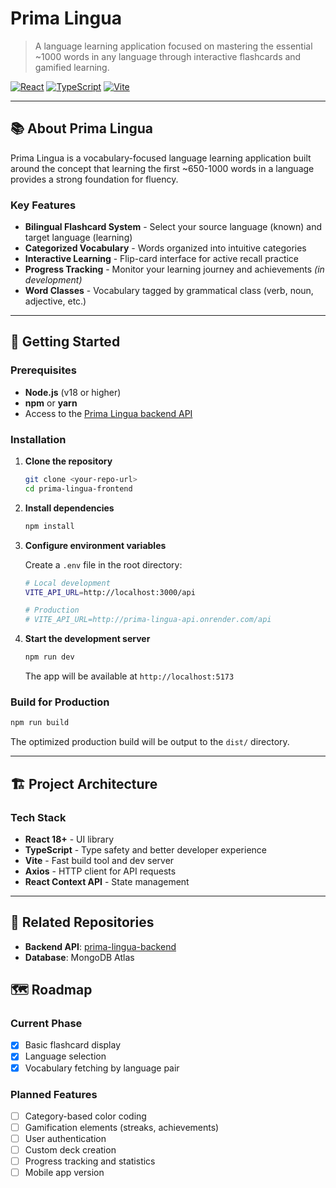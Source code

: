 # Prima Lingua

> A language learning application focused on mastering the essential ~1000 words in any language through interactive flashcards and gamified learning.

[![React](https://img.shields.io/badge/React-18+-61DAFB?logo=react&logoColor=white)](https://react.dev/)
[![TypeScript](https://img.shields.io/badge/TypeScript-5+-3178C6?logo=typescript&logoColor=white)](https://www.typescriptlang.org/)
[![Vite](https://img.shields.io/badge/Vite-5+-646CFF?logo=vite&logoColor=white)](https://vitejs.dev/)

---

## 📚 About Prima Lingua

Prima Lingua is a vocabulary-focused language learning application built around the concept that learning the first ~650-1000 words in a language provides a strong foundation for fluency. 
### Key Features

- **Bilingual Flashcard System** - Select your source language (known) and target language (learning)
- **Categorized Vocabulary** - Words organized into intuitive categories
- **Interactive Learning** - Flip-card interface for active recall practice
- **Progress Tracking** - Monitor your learning journey and achievements _(in development)_
- **Word Classes** - Vocabulary tagged by grammatical class (verb, noun, adjective, etc.)
---

## 🚀 Getting Started

### Prerequisites

- **Node.js** (v18 or higher)
- **npm** or **yarn**
- Access to the [Prima Lingua backend API](http://prima-lingua-api.onrender.com/api/)

### Installation

1. **Clone the repository**
   ```bash
   git clone <your-repo-url>
   cd prima-lingua-frontend
   ```

2. **Install dependencies**
   ```bash
   npm install
   ```

3. **Configure environment variables**
   
   Create a `.env` file in the root directory:
   ```bash
   # Local development
   VITE_API_URL=http://localhost:3000/api
   
   # Production
   # VITE_API_URL=http://prima-lingua-api.onrender.com/api
   ```

4. **Start the development server**
   ```bash
   npm run dev
   ```

   The app will be available at `http://localhost:5173`

### Build for Production

```bash
npm run build
```

The optimized production build will be output to the `dist/` directory.

---

## 🏗️ Project Architecture

### Tech Stack

- **React 18+** - UI library
- **TypeScript** - Type safety and better developer experience
- **Vite** - Fast build tool and dev server
- **Axios** - HTTP client for API requests
- **React Context API** - State management

---

## 🤝 Related Repositories

- **Backend API**: [prima-lingua-backend](https://github.com/hejfridafrej/prima-lingua-BE)
- **Database**: MongoDB Atlas

## 🗺️ Roadmap

### Current Phase
- [x] Basic flashcard display
- [x] Language selection
- [x] Vocabulary fetching by language pair

### Planned Features
- [ ] Category-based color coding
- [ ] Gamification elements (streaks, achievements)
- [ ] User authentication
- [ ] Custom deck creation
- [ ] Progress tracking and statistics
- [ ] Mobile app version
